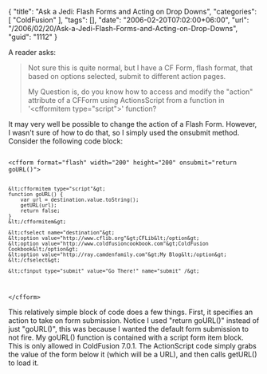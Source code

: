 {
	"title": "Ask a Jedi: Flash Forms and Acting on Drop Downs",
	"categories": [
		"ColdFusion"
	],
	"tags": [],
	"date": "2006-02-20T07:02:00+06:00",
	"url": "/2006/02/20/Ask-a-Jedi-Flash-Forms-and-Acting-on-Drop-Downs",
	"guid": "1112"
}

A reader asks:

<blockquote>
Not sure this is quite normal, but I have a CF Form, flash format, that based on options selected, submit to different action pages.

My Question is, do you know how to access and modify the "action" attribute of a CFForm using ActionsScript from  a function in '&lt;cfformitem type="script"&gt;' function?
</blockquote>

It may very well be possible to change the action of a Flash Form. However, I wasn't sure of how to do that, so I simply used the onsubmit method. Consider the following code block:

<code>
&lt;cfform format="flash" width="200" height="200" onsubmit="return goURL()"&gt;

	&lt;cfformitem type="script"&gt;
	function goURL() {
		var url = destination.value.toString();
		getURL(url);
		return false;
	}
	&lt;/cfformitem&gt;
	
	&lt;cfselect name="destination"&gt;
	&lt;option value="http://www.cflib.org"&gt;CFLib&lt;/option&gt;
	&lt;option value="http://www.coldfusioncookbook.com"&gt;ColdFusion Cookbook&lt;/option&gt;
	&lt;option value="http://ray.camdenfamily.com"&gt;My Blog&lt;/option&gt;
	&lt;/cfselect&gt;
	
	&lt;cfinput type="submit" value="Go There!" name="submit" /&gt;
	
&lt;/cfform&gt;
</code>

This relatively simple block of code does a few things. First, it specifies an action to take on form submission. Notice I used "return goURL()" instead of just "goURL()", this was because I wanted the default form submission to not fire. My goURL() function is contained with a script form item block. This is only allowed in ColdFusion 7.0.1. The ActionScript code simply grabs the value of the form below it (which will be a URL), and then calls getURL() to load it.